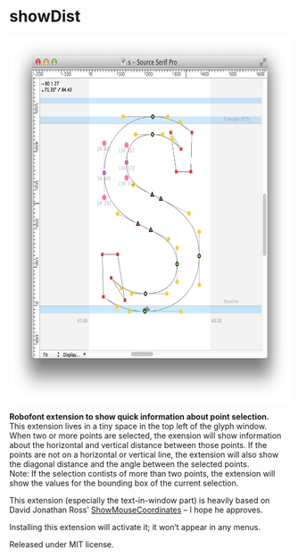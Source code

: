 # showDist

<img src="showDist.png" width="694" height="656" alt="showDist Screenshot"/>

**Robofont extension to show quick information about point selection.**  
This extension lives in a tiny space in the top left of the glyph window.  
When two or more points are selected, the exension will show information about the horizontal and vertical distance between those points. If the points are not on a horizontal or vertical line, the extension will also show the diagonal distance and the angle between the selected points.  
Note: If the selection contists of more than two points, the extension will show the values for the bounding box of the current selection.  

This extension (especially the text-in-window part) is heavily based on David Jonathan Ross’ [ShowMouseCoordinates](https://github.com/FontBureau/fbOpenTools/tree/master/ShowMouseCoordinates) – I hope he approves.

Installing this extension will activate it; it won’t appear in any menus.  

Released under MIT license.  

